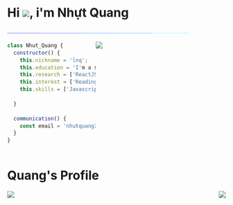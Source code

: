 # Hi <img src="https://em-content.zobj.net/source/microsoft-teams/337/waving-hand_1f44b.png" width="50">, i'm Nhựt Quang 
<img src="https://github.com/MLX15/MLX15/blob/master/a.gif"></a>

<img align="right" width="300px"  src="https://media.tenor.com/ITc1hNBSH_wAAAAM/coding-typing.gif" />

```javascript
class Nhut_Quang {
  constructor() {
    this.nickname = 'lnq';
    this.education = 'I'm a student studying at HUFI university and ';
    this.research = ['ReactJS' ,'Machine Learning', 'Blockchain', 'Cyber Security'];
    this.interest = ['Reading', 'Coding', 'Trading','Travel', 'Cooking'];
    this.skills = ['Javascript','Python','Typescript','C/C++'];
   
  }

  communication() {
    const email = 'nhutquang7x2o1@gmail.com';
  }
}



```
# Quang's Profile

<p align="center">
  <img src="https://github-readme-stats.vercel.app/api?username=lnq7x201&show_icons=true&count_private=true&layout=compact&theme=dark&include_all_commits=true" align="left" style="height: 150px" />

<img src="https://github-readme-stats.vercel.app/api/top-langs/?username=lnq7x201&layout=compact&theme=dark&include_all_commits=true" align="right" style="height: 150px" /><br/>  
</p>




